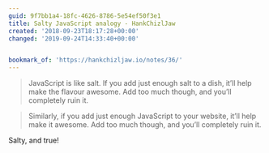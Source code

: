 ```yaml
---
guid: 9f7bb1a4-18fc-4626-8786-5e54ef50f3e1
title: Salty JavaScript analogy - HankChizlJaw
created: '2018-09-23T18:17:28+00:00'
changed: '2019-09-24T14:33:40+00:00'


bookmark_of: 'https://hankchizljaw.io/notes/36/'
---
```



> JavaScript is like salt. If you add just enough salt to a dish, it’ll help make the flavour awesome. Add too much though, and you’ll completely ruin it.

> Similarly, if you add just enough JavaScript to your website, it’ll help make it awesome. Add too much though, and you’ll completely ruin it.

Salty, and true!
